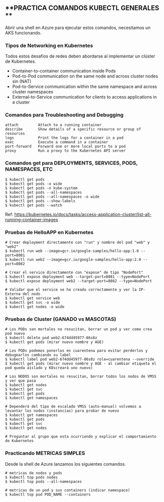 **PRACTICA COMANDOS KUBECTL GENERALES **
-------------------------------------------------------

Abrir una shell en Azure para ejecutar estos comandos, necesitamos un AKS funcionando.

### Tipos de Networking en Kubernetes

Todos estos desafíos de redes deben abordarse al implementar un clúster de Kubernetes.

- Container-to-container communication inside Pods
- Pod-to-Pod communication on the same node and across cluster nodes sin (NAT)
- Pod-to-Service communication within the same namespace and across cluster namespaces
- External-to-Service communication for clients to access applications in a cluster


### Comandos para Troubleshooting and Debugging

```
attach         Attach to a running container
describe       Show details of a specific resource or group of resources
logs           Print the logs for a container in a pod
exec           Execute a command in a container
port-forward   Forward one or more local ports to a pod
proxy          Run a proxy to the Kubernetes API server
```

### Comandos get para DEPLOYMENTS, SERVICES, PODS, NAMESPACES, ETC

```
$ kubectl get pods
$ kubectl get pods -o wide
$ kubectl get pods -n kube-system
$ kubectl get pods --all-namespaces
$ kubectl get pods --all-namespaces -o wide
$ kubectl get pods --show-labels
$ kubectl get pods --watch
```

Ref: https://kubernetes.io/docs/tasks/access-application-cluster/list-all-running-container-images


### Pruebas de HelloAPP en Kubernetes

```
# Crear deployment directamente con "run" y nombre del pod "web" y "web2"
$ kubectl run web --image=gcr.io/google-samples/hello-app:1.0 --port=8081
$ kubectl run web2 --image=gcr.io/google-samples/hello-app:2.0 --port=8082

# Crear el service directamente con "expose" de tipo "NodePort"
$ kubectl expose deployment web --target-port=8081 --type=NodePort
$ kubectl expose deployment web2 --target-port=8082 --type=NodePort

# Validar que el service se ha creado correctamente y ver la IP-Externa del nodo
$ kubectl get service web
$ kubectl get svc -o wide
$ kubectl get nodes -o wide
```

### Pruebas de Cluster (GANADO vs MASCOTAS)

```
# Los PODs son mortales no resucitan, borrar un pod y ver como crea pod nuevo
$ kubectl delete pod web2-674dd45977-86s8z
$ kubectl get pods (mirar nuevo nombre y AGE)

# Los PODs podemos ponerlos en cuarentena para evitar perderlos y debugearlos cambiando su label
$ kubectl label pod web2-674dd45977-86s8z role=cuarentena --override
$ kubectl get pods (mirar nuevo nombre y AGE - al cambiar etiqueta el pod queda aislado y K8screará uno nuevo)

# Los NODOS son mortales no resucitan, borrar todos los nodos de VMSS y ver que pasa
$ kubectl get nodes
$ kubectl get svc
$ kubectl get pods
$ kubectl get namespaces

# Dependerá del tipo de escalado VMSS (auto-manual) volvemos a levantar los nodos (instancias) para probar de nuevo
$ kubectl get namespaces
$ kubectl get pods
$ kubectl get svc
$ kubectl get nodes

# Preguntar al grupo que esta ocurriendo y explicar el comportamiento de Kubernetes
```

### Practicando METRICAS SIMPLES

Desde la shell de Azure lanzamos los siguientes comandos.

```
# metricas de nodos y pods
$ kubectl top pods nodes
$ kubectl top pods --all-namespaces

# metricas de un pod y sus containers (indicar namespace)
$ kubectl top pod POD_NAME --containers 
```
